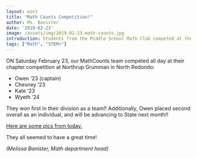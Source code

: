 ```yaml
---
layout: post
title: "Math Counts Competition!"
author: Ms. Banister
date: '2019-02-23'
image: /assets/img/2019-02-23-math-counts.jpg
introduction: Students from the Middle School Math Club competed at the Math Counts competition.
tags: ["Math", "STEM+"]
---
```



ON Saturday February 23, our MathCounts team competed all day at their chapter
competition at Northrup Grumman in North Redondo:

* Owen ‘23 (captain)
* Chesney ‘23
* Kate ‘23
* Wyeth ‘24

They won first in their division as a team!! Additionally, Owen placed second
overall as an individual, and will be advancing to State next month!! 

[Here are some pics from today.](https://photos.app.goo.gl/mzZo5BTyKvvKHR9c7)

They all seemed to have a great time! 

_(Melissa Banister, Math department head)_


